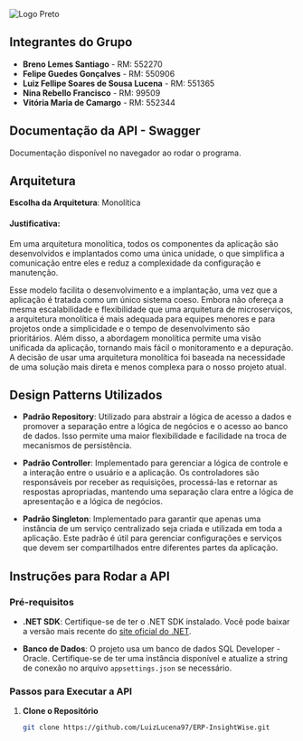 ![Logo Preto](https://i.imgur.com/LyQ6ygf.png)

## Integrantes do Grupo
- **Breno Lemes Santiago** - RM: 552270
- **Felipe Guedes Gonçalves** - RM: 550906
- **Luiz Fellipe Soares de Sousa Lucena** - RM: 551365
- **Nina Rebello Francisco** - RM: 99509
- **Vitória Maria de Camargo** - RM: 552344

## Documentação da API - Swagger

Documentação disponível no navegador ao rodar o programa.

## Arquitetura

**Escolha da Arquitetura**: Monolítica


#### Justificativa:

Em uma arquitetura monolítica, todos os componentes da aplicação são desenvolvidos e implantados como uma única unidade, o que simplifica a comunicação entre eles e reduz a complexidade da configuração e manutenção. 

Esse modelo facilita o desenvolvimento e a implantação, uma vez que a aplicação é tratada como um único sistema coeso. Embora não ofereça a mesma escalabilidade e flexibilidade que uma arquitetura de microserviços, a arquitetura monolítica é mais adequada para equipes menores e para projetos onde a simplicidade e o tempo de desenvolvimento são prioritários. Além disso, a abordagem monolítica permite uma visão unificada da aplicação, tornando mais fácil o monitoramento e a depuração. A decisão de usar uma arquitetura monolítica foi baseada na necessidade de uma solução mais direta e menos complexa para o nosso projeto atual.



## Design Patterns Utilizados

- **Padrão Repository**: Utilizado para abstrair a lógica de acesso a dados e promover a separação entre a lógica de negócios e o acesso ao banco de dados. Isso permite uma maior flexibilidade e facilidade na troca de mecanismos de persistência.

- **Padrão Controller**: Implementado para gerenciar a lógica de controle e a interação entre o usuário e a aplicação. Os controladores são responsáveis por receber as requisições, processá-las e retornar as respostas apropriadas, mantendo uma separação clara entre a lógica de apresentação e a lógica de negócios.

- **Padrão Singleton**: Implementado para garantir que apenas uma instância de um serviço centralizado seja criada e utilizada em toda a aplicação. Este padrão é útil para gerenciar configurações e serviços que devem ser compartilhados entre diferentes partes da aplicação.


## Instruções para Rodar a API

### Pré-requisitos

- **.NET SDK**: Certifique-se de ter o .NET SDK instalado. Você pode baixar a versão mais recente do [site oficial do .NET](https://dotnet.microsoft.com/download).

- **Banco de Dados**: O projeto usa um banco de dados SQL Developer - Oracle. Certifique-se de ter uma instância disponível e atualize a string de conexão no arquivo `appsettings.json` se necessário.

### Passos para Executar a API

1. **Clone o Repositório**

   ```bash
   git clone https://github.com/LuizLucena97/ERP-InsightWise.git
